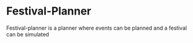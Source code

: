 # Festival-Planner
Festival-planner is a planner where events can be planned and a festival can be simulated

